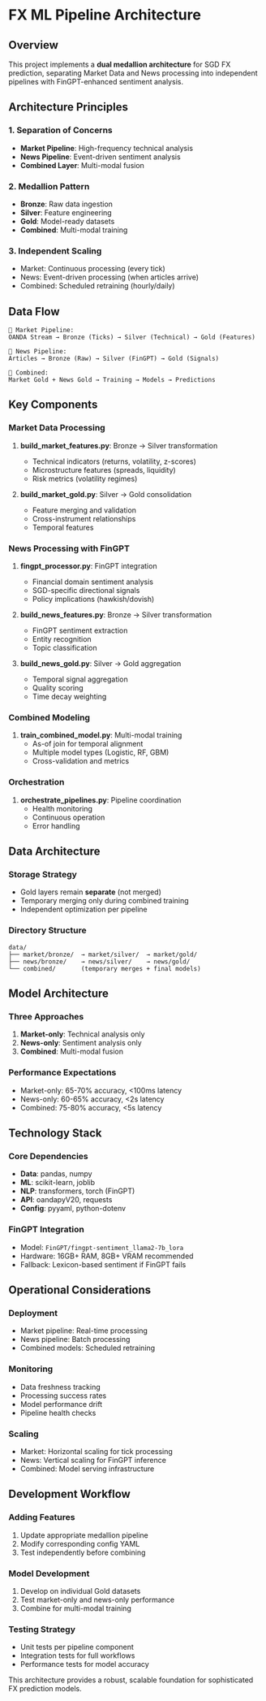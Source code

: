 # FX ML Pipeline Architecture

## Overview

This project implements a **dual medallion architecture** for SGD FX prediction, separating Market Data and News processing into independent pipelines with FinGPT-enhanced sentiment analysis.

## Architecture Principles

### **1. Separation of Concerns**
- **Market Pipeline**: High-frequency technical analysis
- **News Pipeline**: Event-driven sentiment analysis
- **Combined Layer**: Multi-modal fusion

### **2. Medallion Pattern**
- **Bronze**: Raw data ingestion
- **Silver**: Feature engineering
- **Gold**: Model-ready datasets
- **Combined**: Multi-modal training

### **3. Independent Scaling**
- Market: Continuous processing (every tick)
- News: Event-driven processing (when articles arrive)
- Combined: Scheduled retraining (hourly/daily)

## Data Flow

```
🏦 Market Pipeline:
OANDA Stream → Bronze (Ticks) → Silver (Technical) → Gold (Features)

📰 News Pipeline:
Articles → Bronze (Raw) → Silver (FinGPT) → Gold (Signals)

🤖 Combined:
Market Gold + News Gold → Training → Models → Predictions
```

## Key Components

### **Market Data Processing**
1. **build_market_features.py**: Bronze → Silver transformation
   - Technical indicators (returns, volatility, z-scores)
   - Microstructure features (spreads, liquidity)
   - Risk metrics (volatility regimes)

2. **build_market_gold.py**: Silver → Gold consolidation
   - Feature merging and validation
   - Cross-instrument relationships
   - Temporal features

### **News Processing with FinGPT**
1. **fingpt_processor.py**: FinGPT integration
   - Financial domain sentiment analysis
   - SGD-specific directional signals
   - Policy implications (hawkish/dovish)

2. **build_news_features.py**: Bronze → Silver transformation
   - FinGPT sentiment extraction
   - Entity recognition
   - Topic classification

3. **build_news_gold.py**: Silver → Gold aggregation
   - Temporal signal aggregation
   - Quality scoring
   - Time decay weighting

### **Combined Modeling**
1. **train_combined_model.py**: Multi-modal training
   - As-of join for temporal alignment
   - Multiple model types (Logistic, RF, GBM)
   - Cross-validation and metrics

### **Orchestration**
1. **orchestrate_pipelines.py**: Pipeline coordination
   - Health monitoring
   - Continuous operation
   - Error handling

## Data Architecture

### **Storage Strategy**
- Gold layers remain **separate** (not merged)
- Temporary merging only during combined training
- Independent optimization per pipeline

### **Directory Structure**
```
data/
├── market/bronze/  → market/silver/  → market/gold/
├── news/bronze/    → news/silver/    → news/gold/
└── combined/       (temporary merges + final models)
```

## Model Architecture

### **Three Approaches**
1. **Market-only**: Technical analysis only
2. **News-only**: Sentiment analysis only
3. **Combined**: Multi-modal fusion

### **Performance Expectations**
- Market-only: 65-70% accuracy, <100ms latency
- News-only: 60-65% accuracy, <2s latency
- Combined: 75-80% accuracy, <5s latency

## Technology Stack

### **Core Dependencies**
- **Data**: pandas, numpy
- **ML**: scikit-learn, joblib
- **NLP**: transformers, torch (FinGPT)
- **API**: oandapyV20, requests
- **Config**: pyyaml, python-dotenv

### **FinGPT Integration**
- Model: `FinGPT/fingpt-sentiment_llama2-7b_lora`
- Hardware: 16GB+ RAM, 8GB+ VRAM recommended
- Fallback: Lexicon-based sentiment if FinGPT fails

## Operational Considerations

### **Deployment**
- Market pipeline: Real-time processing
- News pipeline: Batch processing
- Combined models: Scheduled retraining

### **Monitoring**
- Data freshness tracking
- Processing success rates
- Model performance drift
- Pipeline health checks

### **Scaling**
- Market: Horizontal scaling for tick processing
- News: Vertical scaling for FinGPT inference
- Combined: Model serving infrastructure

## Development Workflow

### **Adding Features**
1. Update appropriate medallion pipeline
2. Modify corresponding config YAML
3. Test independently before combining

### **Model Development**
1. Develop on individual Gold datasets
2. Test market-only and news-only performance
3. Combine for multi-modal training

### **Testing Strategy**
- Unit tests per pipeline component
- Integration tests for full workflows
- Performance tests for model accuracy

This architecture provides a robust, scalable foundation for sophisticated FX prediction models.